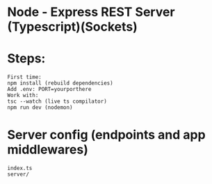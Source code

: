 # Node - Express REST Server (Typescript)(Sockets)

# Steps:
    First time:
    npm install (rebuild dependencies)
    Add .env: PORT=yourporthere
    Work with:
    tsc --watch (live ts compilator)
    npm run dev (nodemon)

# Server config (endpoints and app middlewares)
    index.ts
    server/
